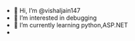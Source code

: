 - 👋 Hi, I’m @vishaljain147
- 👀 I’m interested in debugging 
- 🌱 I’m currently learning python,ASP.NET
- 

<!---
vishaljain147/vishaljain147 is a ✨ special ✨ repository because its `README.md` (this file) appears on your GitHub profile.
You can click the Preview link to take a look at your changes.
--->
